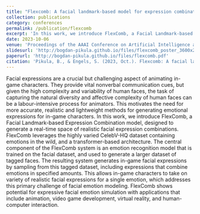 ```yaml
---
title: "Flexcomb: A facial landmark-based model for expression combination generation."
collection: publications
category: conferences
permalink: /publication/flexcomb
excerpt: 'In this work, we introduce FlexComb, a Facial Landmark-based Expression Combination model, designed to generate a real-time space of realistic facial expression combinations.'
date: 2023-10-06
venue: 'Proceedings of the AAAI Conference on Artificial Intelligence and Interactive Digital Entertainment'
slidesurl: 'http://bogdan-pikula.github.io/files/flexcomb_poster_3600x2400.pdf'
paperurl: 'http://bogdan-pikula.github.io/files/flexcomb.pdf'
citation: 'Pikula, B., & Engels, S. (2023, Oct.). Flexcomb: A facial landmark-based model for expression combination generation. Proceedings of the AAAI Conference on Artificial Intelligence and Interactive Digital Entertainment, 19 (1), 337-342. Retrieved from https://ojs.aaai.org/index.php/AIIDE/article/view/27529 doi: 10.1609/aiide.v19i1.27529'
---
```


Facial expressions are a crucial but challenging aspect of animating in-game characters. They provide vital nonverbal communication cues, but given the high complexity and variability of human faces, the task of capturing the natural diversity and affective complexity of human faces can be a labour-intensive process for animators. This motivates the need for more accurate, realistic and lightweight methods for generating emotional expressions for in-game characters. In this work, we introduce FlexComb, a Facial Landmark-based Expression Combination model, designed to generate a real-time space of realistic facial expression combinations. FlexComb leverages the highly varied CelebV-HQ dataset containing emotions in the wild, and a transformer-based architecture. The central component of the FlexComb system is an emotion recognition model that is trained on the facial dataset, and used to generate a larger dataset of tagged faces. The resulting system generates in-game facial expressions by sampling from this tagged dataset, including expressions that combine emotions in specified amounts. This allows in-game characters to take on variety of realistic facial expressions for a single emotion, which addresses this primary challenge of facial emotion modeling. FlexComb shows potential for expressive facial emotion simulation with applications that include animation, video game development, virtual reality, and human-computer interaction.